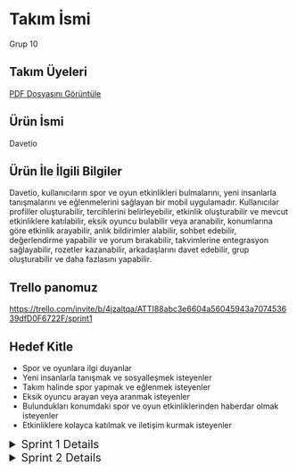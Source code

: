 # Takım İsmi

Grup 10

## Takım Üyeleri

[PDF Dosyasını Görüntüle](https://github.com/yusufth007/OUA-application-group-ten/blob/master/NAME.pdf)

## Ürün İsmi

Davetio

## Ürün İle İlgili Bilgiler

Davetio, kullanıcıların spor ve oyun etkinlikleri bulmalarını, yeni insanlarla tanışmalarını ve eğlenmelerini sağlayan bir mobil uygulamadır. Kullanıcılar profiller oluşturabilir, tercihlerini belirleyebilir, etkinlik oluşturabilir ve mevcut etkinliklere katılabilir, eksik oyuncu bulabilir veya aranabilir, konumlarına göre etkinlik arayabilir, anlık bildirimler alabilir, sohbet edebilir, değerlendirme yapabilir ve yorum bırakabilir, takvimlerine entegrasyon sağlayabilir, rozetler kazanabilir, arkadaşlarını davet edebilir, grup oluşturabilir ve daha fazlasını yapabilir.

## Trello panomuz

https://trello.com/invite/b/4jzaltqa/ATTI88abc3e6604a56045943a707453639dfD0F6722F/sprint1

## Hedef Kitle

- Spor ve oyunlara ilgi duyanlar
- Yeni insanlarla tanışmak ve sosyalleşmek isteyenler
- Takım halinde spor yapmak ve eğlenmek isteyenler
- Eksik oyuncu arayan veya aranmak isteyenler
- Bulundukları konumdaki spor ve oyun etkinliklerinden haberdar olmak isteyenler
- Etkinliklere kolayca katılmak ve iletişim kurmak isteyenler

<details>

  <summary style="font-size: 20px;">Sprint 1 Details</summary>

  <h1>Sprint 1</h1>
  
  

  <details>
    <summary style="font-size: 32px;">App Screenshots</summary>
    <img src="https://github.com/yusufth007/OUA-application-group-ten/blob/master/SignIn.png" alt="alt text" width="450" height="800">
    <img src="https://github.com/yusufth007/OUA-application-group-ten/blob/master/SignUp.png" alt="alt text" width="450" height="800">

  </details>

  <details>
    <summary style="font-size: 32px;">Sprint Board Update Screenshots</summary>
    <img src="https://github.com/yusufth007/OUA-application-group-ten/blob/master/trello1.png" alt="alt text" width="960" height="540">
  </details>


  - Sprint Notes:
    - Ekibimiz takım değişimlerinden sonra geçte olsa tanışmış ve çalışmaya başlamıştır. Yapılan 3-4 toplantı sonucu uygulama fikrine karar verilmiş ve sprint boyunca yeni fikirler geliştirilmiştir.Trello sayfası kurularak görev dağılımı yapılmıştır. Login ve Sign Up sayfalarının UI tasarımları figmada yapılmış ve flutter'a da aktarılmıştır.
  - Sprint içinde tamamlanması tahmin edilen puan: 200 puan 
  - Puan Tamamlama Mantığı:
    - Toplamda proje boyunca tamamlanması gereken backlog puanı 200 olarak belirlenmiştir. Geç toplandığımız için ilk sprinti 50 Diğer 2 Sprinti ise 75er puan olarak düşündük.
  - Daily Scrum: https://drive.google.com/drive/folders/1DlQ4lR8WlsumHNqshH5eU3ItnMilqOSe?usp=drive_link
  - Sprint Review:
    - Yapılacak fikre karar verildi. 
    - Görev takibi için hangi uygulamayı kullanıcağımıza karar verdik.
    - Görev dağılımları yapıldı
    - Figma'dan Login ve Sign Up sayfalarının tasarımları yapıldı.
    - Yapılan Tasarımlar Flutter'a aktarılmaya başlandı.
  - Sprint Retrospective:
    - Takım üyelerinin gelecek sprintlerde aktif olması gerektiğine vurgu yapılmıştır.
    - UI tasarımları ile Flutter kısmının eş zamanlı gidilmesine karar verilmiştir.
    - Gelecek Sprintte Firebase ile Veritabanına bağlanma işinin yapılmaya başlanmasına kararı verilmiştir.
   
    
  
</details>

<details>

  <summary style="font-size: 20px;">Sprint 2 Details</summary>

  <h1>Sprint 2</h1>
  
  

  <details>
    <summary style="font-size: 32px;">App Screenshots</summary>
    <img src="https://github.com/yusufth007/OUA-application-group-ten/blob/master/WhatsApp Image 2024-07-17 at 09.22.28.jpeg" alt="alt text" width="450" height="800">
    

  </details>

  <details>
    <summary style="font-size: 32px;">Sprint Board Update Screenshots</summary>
    <img src="https://github.com/yusufth007/OUA-application-group-ten/blob/master/trello1.png" alt="alt text" width="960" height="540">
  </details>


  - Sprint Notes:
    - Ekibimiz takım değişimlerinden sonra geçte olsa tanışmış ve çalışmaya başlamıştır. Yapılan 3-4 toplantı sonucu uygulama fikrine karar verilmiş ve sprint boyunca yeni fikirler geliştirilmiştir.Trello sayfası kurularak görev dağılımı yapılmıştır. Login ve Sign Up sayfalarının UI tasarımları figmada yapılmış ve flutter'a da aktarılmıştır.
  - Sprint içinde tamamlanması tahmin edilen puan: 200 puan 
  - Puan Tamamlama Mantığı:
    - Toplamda proje boyunca tamamlanması gereken backlog puanı 200 olarak belirlenmiştir. Geç toplandığımız için ilk sprinti 50 Diğer 2 Sprinti ise 75er puan olarak düşündük.
  - Daily Scrum: https://drive.google.com/drive/folders/1DlQ4lR8WlsumHNqshH5eU3ItnMilqOSe?usp=drive_link
  - Sprint Review:
    - Yapılacak fikre karar verildi. 
    - Görev takibi için hangi uygulamayı kullanıcağımıza karar verdik.
    - Görev dağılımları yapıldı
    - Figma'dan Login ve Sign Up sayfalarının tasarımları yapıldı.
    - Yapılan Tasarımlar Flutter'a aktarılmaya başlandı.
  - Sprint Retrospective:
    - Takım üyelerinin gelecek sprintlerde aktif olması gerektiğine vurgu yapılmıştır.
    - UI tasarımları ile Flutter kısmının eş zamanlı gidilmesine karar verilmiştir.
    - Gelecek Sprintte Firebase ile Veritabanına bağlanma işinin yapılmaya başlanmasına kararı verilmiştir.
   
    
  
</details>
